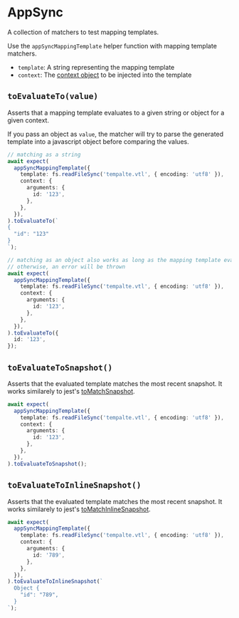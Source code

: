 # AppSync

A collection of matchers to test mapping templates.

Use the `appSyncMappingTemplate` helper function with mapping template matchers.

- `template`: A string representing the mapping template
- `context`: The [context object](https://docs.aws.amazon.com/appsync/latest/devguide/resolver-context-reference.html#accessing-the-context) to be injected into the template

## `toEvaluateTo(value)`

Asserts that a mapping template evaluates to a given string or object for a given context.

If you pass an object as `value`, the matcher will try to parse the generated template into a javascript object before comparing the values.

```typescript
// matching as a string
await expect(
  appSyncMappingTemplate({
    template: fs.readFileSync('tempalte.vtl', { encoding: 'utf8' }),
    context: {
      arguments: {
        id: '123',
      },
    },
  }),
).toEvaluateTo(`
{
  "id": "123"
}
`);
```

```typescript
// matching as an object also works as long as the mapping template evaluates to a valid JSON
// otherwise, an error will be thrown
await expect(
  appSyncMappingTemplate({
    template: fs.readFileSync('tempalte.vtl', { encoding: 'utf8' }),
    context: {
      arguments: {
        id: '123',
      },
    },
  }),
).toEvaluateTo({
  id: '123',
});
```

## `toEvaluateToSnapshot()`

Asserts that the evaluated template matches the most recent snapshot. It works similarely to jest's [toMatchSnapshot](https://jestjs.io/docs/expect#tomatchsnapshotpropertymatchers-hint).

```typescript
await expect(
  appSyncMappingTemplate({
    template: fs.readFileSync('tempalte.vtl', { encoding: 'utf8' }),
    context: {
      arguments: {
        id: '123',
      },
    },
  }),
).toEvaluateToSnapshot();
```

## `toEvaluateToInlineSnapshot()`

Asserts that the evaluated template matches the most recent snapshot. It works similarely to jest's [toMatchInlineSnapshot](https://jestjs.io/docs/expect#tomatchinlinesnapshotpropertymatchers-inlinesnapshot).

```typescript
await expect(
  appSyncMappingTemplate({
    template: fs.readFileSync('tempalte.vtl', { encoding: 'utf8' }),
    context: {
      arguments: {
        id: '789',
      },
    },
  }),
).toEvaluateToInlineSnapshot(`
  Object {
    "id": "789",
  }
`);
```
